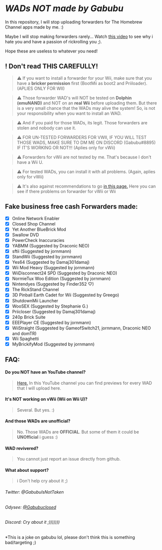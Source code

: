 # _WADs NOT made by Gabubu_
In this repository, I will stop uploading forwarders for The Homebrew Channel apps made by me. :)

Maybe I will stop making forwarders rarely... Watch [this video](https://youtu.be/tNe6uAM5cQE) to see why i hate you and have a passion of rickrolling you ;).

Hope these are useless to whatever you need!

## ! Don't read THIS CAREFULLY!
>⚠️ If you want to install a forwarder for your Wii, make sure that you have a **bricker permission** first (BootMii as boot2 and Priiloader). (APLIES ONLY FOR WII)

>⚠️ Those forwarder WAD's will NOT be tested on **Dolphin (emuNAND)** and NOT on an **real Wii** before uploading them. But there is a very small chance that the WADs may alive the system! So, is not your responsibility when you want to install an WAD.

>⚠️ And if you paid for those WADs, its legit. Those forwarders are stolen and nobody can use it.

>⚠️ FOR UN-TESTED FORWARDERS FOR VWII, IF YOU WILL TEST THOSE WADS, MAKE SURE TO DM ME ON DISCORD (Gabubu#8895) IF IT'S WORKING OR NOT!!! (Aplies only for vWii)

>⚠️ Forwarders for vWii are not tested by me. That's because I don't have a Wii U.

>⚠️ For tested WADs, you can install it with all problems. (Again, aplies only for vWii)

>⚠️ It's also against recommendations to go [in this page.](https://github.com/GabubuAvailable/WADs-by-Gabubu/wiki/Forwarders-(WADs)) Here you can see if there problems on forwarder for vWii or Wii

## Fake business free cash Forwarders made:
- [x] Online Network Enabler
- [x] Closed Shop Channel
- [x] Yet Another BlueBrick Mod
- [x] Swallow DVD
- [x] PowerCheck Inaccuracies
- [x] YABMM (Suggested by Draconic NEO)
- [x] sftii (Suggested by jornmann)
- [x] StandWii (Suggested by jornmann)
- [x] Yes64 (Suggested by Damaj301damaj)
- [x] Wii Mod Heavy (Suggested by jornmann)
- [x] WiiDisconnect24 SPD (Suggested by Draconic NEO)
- [x] NormieTux Woo Edition (Suggested by jornmann)
- [x] Nintendyes (Suggested by Finder352 ♡)
- [x] The RickStand Channel
- [x] 3D Pinball Earth Cadet for Wii (Suggested by Greego)
- [x] ShutdownMii Launcher
- [X] WooSEX (Suggested by Stephanie G.)
- [x] Priicloser (Suggested by Damaj301damaj)
- [x] 240p Brick Suite
- [x] EEEPlayer CE (Suggested by jornmann)
- [x] WiiStraight (Suggested by GameofSwitch21, jornmann, Draconic NEO and domTR)
- [x] Wii Spaghetti 
- [x] MyBrickifyMod (Suggested by jornmann)

## FAQ:
#### Do you NOT have an YouTube channel?
>[Here.](https://youtube.com/channel/UCmTUqZ62B-KrDhbzTuRdfAw)
>In this YouTube channel you can find previews for every WAD that I will upload here.

#### It's NOT working on vWii (Wii on Wii U)?
>Several. But yes. :)

#### And those WADs are unofficial?
>No. Those WADs are **OFFICIAL**. But some of them it could be **UNOfficial** i guess :)

#### WAD revivered?
>You cannot just report an issue directly from github.

#### What about support?
>i Don't help cry about it ;)

###### Twitter: @GabubuIsNotTaken
###### Odysee: [@Gabubuclosed](https://odysee.com/@Gabubu:4?r=2pYLpecBMYvSua6eJJxAkjfjfzjVSCKk)
###### Discord: Cry about it ;)))))))


*This is a joke on gabubu lol, please don't think this is something bad/targeting ;)
